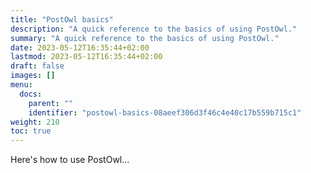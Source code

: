 ```yaml
---
title: "PostOwl basics"
description: "A quick reference to the basics of using PostOwl."
summary: "A quick reference to the basics of using PostOwl."
date: 2023-05-12T16:35:44+02:00
lastmod: 2023-05-12T16:35:44+02:00
draft: false
images: []
menu:
  docs:
    parent: ""
    identifier: "postowl-basics-08aeef306d3f46c4e40c17b559b715c1"
weight: 210
toc: true
---
```


Here's how to use PostOwl...
